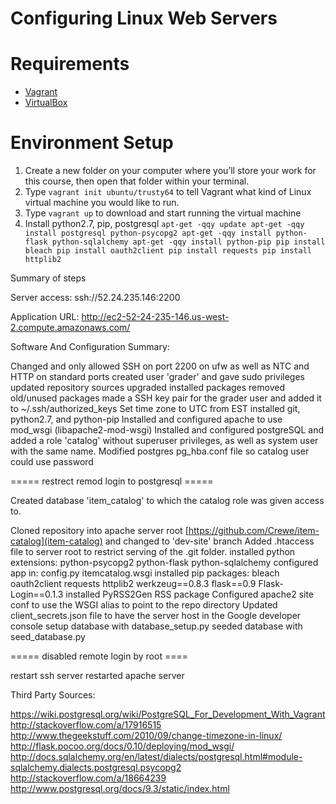 # Configuring Linux Web Servers

# Requirements
- [Vagrant][1]
- [VirtualBox][2]


# Environment Setup
1. Create a new folder on your computer where you’ll store your work for this course, then open that folder within your terminal.
1. Type `vagrant init ubuntu/trusty64` to tell Vagrant what kind of Linux virtual machine you would like to run.
1. Type `vagrant up` to download and start running the virtual machine
1. Install python2.7, pip, postgresql
`apt-get -qqy update
apt-get -qqy install postgresql python-psycopg2
apt-get -qqy install python-flask python-sqlalchemy
apt-get -qqy install python-pip
pip install bleach
pip install oauth2client
pip install requests
pip install httplib2`


[1]: https://www.vagrantup.com/
[2]: https://www.virtualbox.org/


Summary of steps

Server access:
ssh://52.24.235.146:2200

Application URL:
http://ec2-52-24-235-146.us-west-2.compute.amazonaws.com/

Software And Configuration Summary:

Changed  and only allowed SSH on port 2200 on ufw as well as NTC and HTTP on standard ports
created user 'grader' and gave sudo privileges
updated repository sources
upgraded installed packages
removed old/unused packages
made a SSH key pair for the grader user and added it to ~/.ssh/authorized_keys
Set time zone to UTC from EST
installed git, python2.7, and python-pip
Installed and configured apache to use mod_wsgi (libapache2-mod-wsgi)
Installed and configured postgreSQL and added a role 'catalog' without superuser privileges, as well as system user with the same name.
Modified postgres pg_hba.conf file so catalog user could use password

===== restrect remod login to postgresql =====

Created database 'item_catalog' to which the catalog role was given access to.

Cloned repository into apache server root [https://github.com/Crewe/item-catalog](item-catalog) and changed to 'dev-site' branch
Added .htaccess file to server root to restrict serving of the .git folder.
installed python extensions: 
    python-psycopg2
    python-flask
    python-sqlalchemy
configured app in: 
    config.py
    itemcatalog.wsgi
installed pip packages:
    bleach
    oauth2client 
    requests 
    httplib2
    werkzeug==0.8.3
    flask==0.9
    Flask-Login==0.1.3
installed PyRSS2Gen RSS package
Configured apache2 site conf to use the WSGI alias to point to the repo directory
Updated client_secrets.json file to have the server host in the Google developer console
setup database with database_setup.py
seeded database with seed_database.py

===== disabled remote login by root ====

restart ssh server
restarted apache server


Third Party Sources:

https://wiki.postgresql.org/wiki/PostgreSQL_For_Development_With_Vagrant
http://stackoverflow.com/a/17916515
http://www.thegeekstuff.com/2010/09/change-timezone-in-linux/
http://flask.pocoo.org/docs/0.10/deploying/mod_wsgi/
http://docs.sqlalchemy.org/en/latest/dialects/postgresql.html#module-sqlalchemy.dialects.postgresql.psycopg2
http://stackoverflow.com/a/18664239
http://www.postgresql.org/docs/9.3/static/index.html
